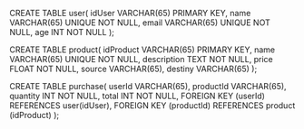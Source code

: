 CREATE TABLE user(
idUser VARCHAR(65) PRIMARY KEY,
name VARCHAR(65) UNIQUE NOT NULL,
email VARCHAR(65) UNIQUE NOT NULL,
age INT NOT NULL
);

CREATE TABLE product(
idProduct VARCHAR(65) PRIMARY KEY,
name VARCHAR(65) UNIQUE NOT NULL,
description TEXT NOT NULL,
price FLOAT NOT NULL,
source VARCHAR(65),
destiny VARCHAR(65)
);

CREATE TABLE purchase(
userId VARCHAR(65),
productId VARCHAR(65),
quantity INT NOT NULL,
total INT NOT NULL,
FOREIGN KEY (userId) REFERENCES user(idUser),
FOREIGN KEY (productId) REFERENCES product (idProduct)
);
